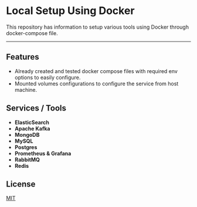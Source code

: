 # Local Setup Using Docker

This repository has information to setup various tools using Docker through docker-compose file.

---

## Features

- Already created and tested docker compose files with required env options to easily configure.
- Mounted volumes configurations to configure the service from host machine.

## Services / Tools

- **ElasticSearch**
- **Apache Kafka**
- **MongoDB**
- **MySQL**
- **Postgres**
- **Prometheus & Grafana**
- **RabbitMQ**
- **Redis**

## License

[MIT]

[mit]: https://en.wikipedia.org/wiki/MIT_License
